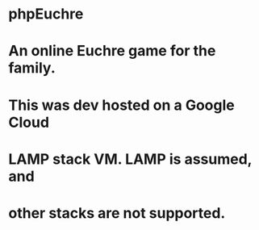 # phpEuchre
# An online Euchre game for the family.
#
# This was dev hosted on a Google Cloud
# LAMP stack VM. LAMP is assumed, and 
# other stacks are not supported.
